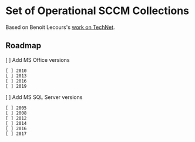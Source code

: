 # Set of Operational SCCM Collections
Based on Benoit Lecours's [work on TechNet](https://gallery.technet.microsoft.com/Set-of-Operational-SCCM-19fa8178).

## Roadmap

[ ] Add MS Office versions

    [ ] 2010
    [ ] 2013
    [ ] 2016
    [ ] 2019

[ ] Add MS SQL Server versions

    [ ] 2005
    [ ] 2008
    [ ] 2012
    [ ] 2014
    [ ] 2016
    [ ] 2017
